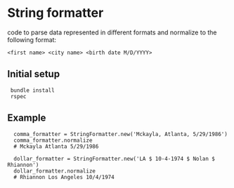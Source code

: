 
# String formatter
code to parse data represented in different formats and normalize to the following format:

  `<first name> <city name> <birth date M/D/YYYY>`

## Initial setup

 ```
  bundle install
  rspec
 ```

## Example

```
  comma_formatter = StringFormatter.new('Mckayla, Atlanta, 5/29/1986')
  comma_formatter.normalize 
  # Mckayla Atlanta 5/29/1986

  dollar_formatter = StringFormatter.new('LA $ 10-4-1974 $ Nolan $ Rhiannon')
  dollar_formatter.normalize 
  # Rhiannon Los Angeles 10/4/1974
```
